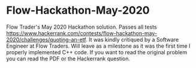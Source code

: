 # Flow-Hackathon-May-2020
Flow Trader's May 2020 Hackathon solution. Passes all tests https://www.hackerrank.com/contests/flow-hackathon-may-2020/challenges/quoting-an-etf. It was kindly critiqued by a Software Engineer at Flow Traders. Will leave as a milestone as it was the first time I properly implemented C++ code. If you want to read the original problem you can read the PDF or the Hackerrank question.
